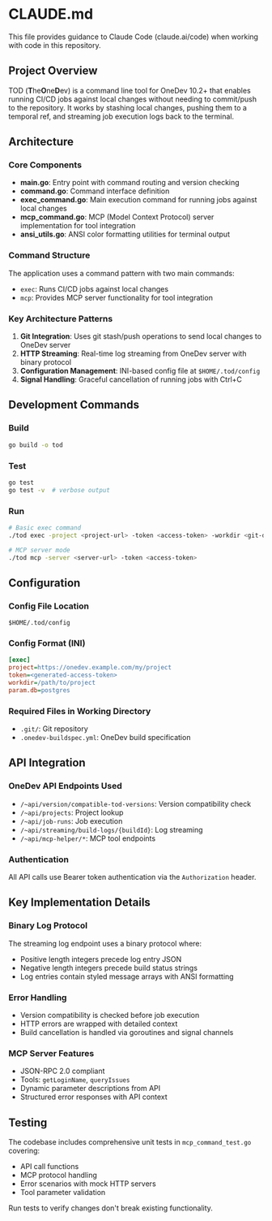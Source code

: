 # CLAUDE.md

This file provides guidance to Claude Code (claude.ai/code) when working with code in this repository.

## Project Overview

TOD (**T**he**O**ne**D**ev) is a command line tool for OneDev 10.2+ that enables running CI/CD jobs against local changes without needing to commit/push to the repository. It works by stashing local changes, pushing them to a temporal ref, and streaming job execution logs back to the terminal.

## Architecture

### Core Components

- **main.go**: Entry point with command routing and version checking
- **command.go**: Command interface definition
- **exec_command.go**: Main execution command for running jobs against local changes
- **mcp_command.go**: MCP (Model Context Protocol) server implementation for tool integration
- **ansi_utils.go**: ANSI color formatting utilities for terminal output

### Command Structure

The application uses a command pattern with two main commands:
- `exec`: Runs CI/CD jobs against local changes
- `mcp`: Provides MCP server functionality for tool integration

### Key Architecture Patterns

1. **Git Integration**: Uses git stash/push operations to send local changes to OneDev server
2. **HTTP Streaming**: Real-time log streaming from OneDev server with binary protocol
3. **Configuration Management**: INI-based config file at `$HOME/.tod/config`
4. **Signal Handling**: Graceful cancellation of running jobs with Ctrl+C

## Development Commands

### Build
```bash
go build -o tod
```

### Test
```bash
go test
go test -v  # verbose output
```

### Run
```bash
# Basic exec command
./tod exec -project <project-url> -token <access-token> -workdir <git-directory> <job-name>

# MCP server mode
./tod mcp -server <server-url> -token <access-token>
```

## Configuration

### Config File Location
`$HOME/.tod/config`

### Config Format (INI)
```ini
[exec]
project=https://onedev.example.com/my/project
token=<generated-access-token>
workdir=/path/to/project
param.db=postgres
```

### Required Files in Working Directory
- `.git/`: Git repository
- `.onedev-buildspec.yml`: OneDev build specification

## API Integration

### OneDev API Endpoints Used
- `/~api/version/compatible-tod-versions`: Version compatibility check
- `/~api/projects`: Project lookup
- `/~api/job-runs`: Job execution
- `/~api/streaming/build-logs/{buildId}`: Log streaming
- `/~api/mcp-helper/*`: MCP tool endpoints

### Authentication
All API calls use Bearer token authentication via the `Authorization` header.

## Key Implementation Details

### Binary Log Protocol
The streaming log endpoint uses a binary protocol where:
- Positive length integers precede log entry JSON
- Negative length integers precede build status strings
- Log entries contain styled message arrays with ANSI formatting

### Error Handling
- Version compatibility is checked before job execution
- HTTP errors are wrapped with detailed context
- Build cancellation is handled via goroutines and signal channels

### MCP Server Features
- JSON-RPC 2.0 compliant
- Tools: `getLoginName`, `queryIssues`
- Dynamic parameter descriptions from API
- Structured error responses with API context

## Testing

The codebase includes comprehensive unit tests in `mcp_command_test.go` covering:
- API call functions
- MCP protocol handling
- Error scenarios with mock HTTP servers
- Tool parameter validation

Run tests to verify changes don't break existing functionality.